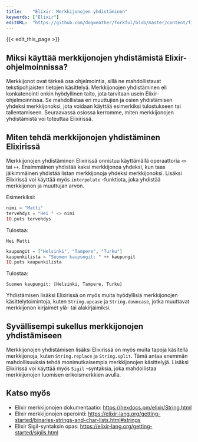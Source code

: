 ```yaml
---
title:    "Elixir: Merkkijonojen yhdistäminen"
keywords: ["Elixir"]
editURL:  "https://github.com/dogweather/forkful/blob/master/content/fi/elixir/concatenating-strings.md"
---
```


{{< edit_this_page >}}

## Miksi käyttää merkkijonojen yhdistämistä Elixir-ohjelmoinnissa?

Merkkijonot ovat tärkeä osa ohjelmointia, sillä ne mahdollistavat tekstipohjaisten tietojen käsittelyä. Merkkijonojen yhdistäminen eli konkatenointi onkin hyödyllinen taito, jota tarvitaan usein Elixir-ohjelmoinnissa. Se mahdollistaa eri muuttujien ja osien yhdistämisen yhdeksi merkkijonoksi, jota voidaan käyttää esimerkiksi tulostukseen tai tallentamiseen. Seuraavassa osiossa kerromme, miten merkkijonojen yhdistämistä voi toteuttaa Elixirissä.

## Miten tehdä merkkijonojen yhdistäminen Elixirissä

Merkkijonojen yhdistäminen Elixirissä onnistuu käyttämällä operaattoria `<>` tai `++`. Ensimmäinen yhdistää kaksi merkkijonoa yhdeksi, kun taas jälkimmäinen yhdistää listan merkkijonoja yhdeksi merkkijonoksi. Lisäksi Elixirissä voi käyttää myös `interpolate` -funktiota, joka yhdistää merkkijonon ja muuttujan arvon.

Esimerkiksi:

```Elixir
nimi = "Matti"
tervehdys = "Hei " <> nimi
IO.puts tervehdys
```

Tulostaa:

```
Hei Matti
```

```Elixir
kaupungit = ["Helsinki", "Tampere", "Turku"]
kaupunkilista = "Suomen kaupungit: " ++ kaupungit
IO.puts kaupunkilista
```

Tulostaa:

```
Suomen kaupungit: [Helsinki, Tampere, Turku]
```

Yhdistämisen lisäksi Elixirissä on myös muita hyödyllisiä merkkijonojen käsittelytoimintoja, kuten `String.upcase` ja `String.downcase`, jotka muuttavat merkkijonon kirjaimet ylä- tai alakirjaimiksi.

## Syvällisempi sukellus merkkijonojen yhdistämiseen

Merkkijonojen yhdistämisen lisäksi Elixirissä on myös muita tapoja käsitellä merkkijonoja, kuten `String.replace` ja `String.split`. Tämä antaa enemmän mahdollisuuksia tehdä monimutkaisempia merkkijonojen käsittelyjä. Lisäksi Elixirissä voi käyttää myös `Sigil` -syntaksia, joka mahdollistaa merkkijonojen luomisen erikoismerkkien avulla.

## Katso myös

- Elixir merkkijonojen dokumentaatio: https://hexdocs.pm/elixir/String.html
- Elixir merkkijonojen operointi: https://elixir-lang.org/getting-started/binaries-strings-and-char-lists.html#strings
- Elixir Sigil-syntaksin opas: https://elixir-lang.org/getting-started/sigils.html